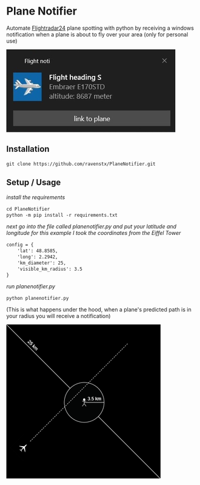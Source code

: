 # Plane Notifier

Automate <a href="https://www.flightradar24.com">Flightradar24</a> plane spotting with python by receiving a windows notification when a plane is about to fly over your area (only for personal use)

![Flight noti](./images/notiexample.jpg?raw=false)

## Installation

```console
git clone https://github.com/ravenstx/PlaneNotifier.git
```

## Setup / Usage

_install the requirements_

```
cd PlaneNotifier
python -m pip install -r requirements.txt
```

_next go into the file called planenotifier.py and put your latitude and longitude_
_for this example I took the coordinates from the Eiffel Tower_

```
config = {
    'lat': 48.8585,
    'long': 2.2942,
    'km_diameter': 25,
    'visible_km_radius': 3.5
}
```

_run planenotifier.py_ <br>

```
python planenotifier.py
```

(This is what happens under the hood, when a plane's predicted path is in your radius you will receive a notification)

![demo](./images/demo.png?raw=false)
